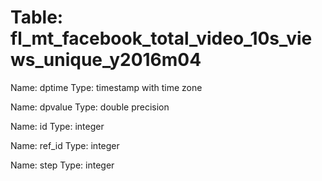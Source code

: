 Table: fl_mt_facebook_total_video_10s_views_unique_y2016m04
===========================================================

Name: dptime
Type: timestamp with time zone

Name: dpvalue
Type: double precision

Name: id
Type: integer

Name: ref_id
Type: integer

Name: step
Type: integer

